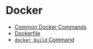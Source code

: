 # Docker
* [Common Docker Commands](https://donny-nguyen.github.io/2024/12/14/common-docker-commands.html)
* [Dockerfile](https://donny-nguyen.github.io/2025/01/20/dockerfile.html)
* [`docker build` Command](https://donny-nguyen.github.io/2025/01/20/docker-build-command.html)